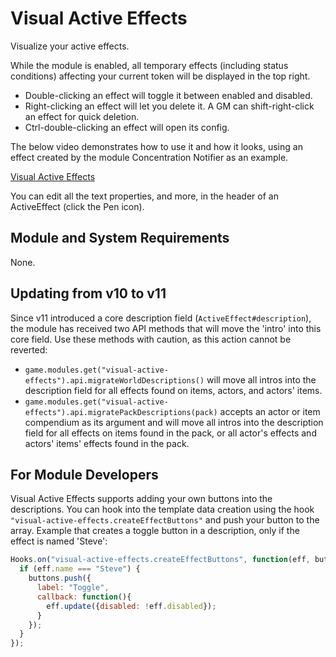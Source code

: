 # Visual Active Effects
Visualize your active effects.

While the module is enabled, all temporary effects (including status conditions) affecting your current token will be displayed in the top right.
* Double-clicking an effect will toggle it between enabled and disabled.
* Right-clicking an effect will let you delete it. A GM can shift-right-click an effect for quick deletion.
* Ctrl-double-clicking an effect will open its config.

The below video demonstrates how to use it and how it looks, using an effect created by the module Concentration Notifier as an example.

[Visual Active Effects](https://i.imgur.com/Qs8elyp.mp4)

You can edit all the text properties, and more, in the header of an ActiveEffect (click the Pen icon).

## Module and System Requirements
None.

## Updating from v10 to v11
Since v11 introduced a core description field (`ActiveEffect#description`), the module has received two API methods that will move the 'intro' into this core field. Use these methods with caution, as this action cannot be reverted:
* `game.modules.get("visual-active-effects").api.migrateWorldDescriptions()` will move all intros into the description field for all effects found on items, actors, and actors' items.
* `game.modules.get("visual-active-effects").api.migratePackDescriptions(pack)` accepts an actor or item compendium as its argument and will move all intros into the description field for all effects on items found in the pack, or all actor's effects and actors' items' effects found in the pack.

## For Module Developers
Visual Active Effects supports adding your own buttons into the descriptions. You can hook into the template data creation using the hook `"visual-active-effects.createEffectButtons"` and push your button to the array. Example that creates a toggle button in a description, only if the effect is named 'Steve':
```js
Hooks.on("visual-active-effects.createEffectButtons", function(eff, buttons){
  if (eff.name === "Steve") {
    buttons.push({
      label: "Toggle",
      callback: function(){
        eff.update({disabled: !eff.disabled});
      }
    });
  }
});
```
